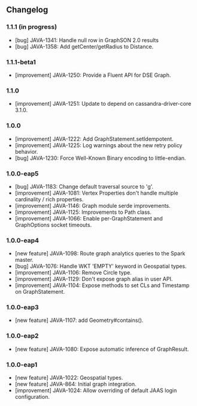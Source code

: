 ## Changelog

### 1.1.1 (in progress)

- [bug] JAVA-1341: Handle null row in GraphSON 2.0 results
- [bug] JAVA-1358: Add getCenter/getRadius to Distance.


### 1.1.1-beta1

- [improvement] JAVA-1250: Provide a Fluent API for DSE Graph.


### 1.1.0

- [improvement] JAVA-1251: Update to depend on cassandra-driver-core 3.1.0.


### 1.0.0

- [improvement] JAVA-1222: Add GraphStatement.setIdempotent.
- [improvement] JAVA-1225: Log warnings about the new retry policy behavior.
- [bug] JAVA-1230: Force Well-Known Binary encoding to little-endian.


### 1.0.0-eap5

- [bug] JAVA-1183: Change default traversal source to 'g'.
- [improvement] JAVA-1081: Vertex Properties don't handle multiple cardinality / rich properties.
- [improvement] JAVA-1146: Graph module serde improvements.
- [improvement] JAVA-1125: Improvements to Path class.
- [improvement] JAVA-1066: Enable per-GraphStatement and GraphOptions socket timeouts.


### 1.0.0-eap4

- [new feature] JAVA-1098: Route graph analytics queries to the Spark master.
- [bug] JAVA-1076: Handle WKT 'EMPTY' keyword in Geospatial types.
- [improvement] JAVA-1106: Remove Circle type.
- [improvement] JAVA-1129: Don't expose graph alias in user API.
- [improvement] JAVA-1104: Expose methods to set CLs and Timestamp on GraphStatement.


### 1.0.0-eap3

- [new feature] JAVA-1107: add Geometry#contains().


### 1.0.0-eap2

- [new feature] JAVA-1080: Expose automatic inference of GraphResult.


### 1.0.0-eap1

- [new feature] JAVA-1022: Geospatial types.
- [new feature] JAVA-864: Initial graph integration.
- [improvement] JAVA-1024: Allow overriding of default JAAS login configuration.
